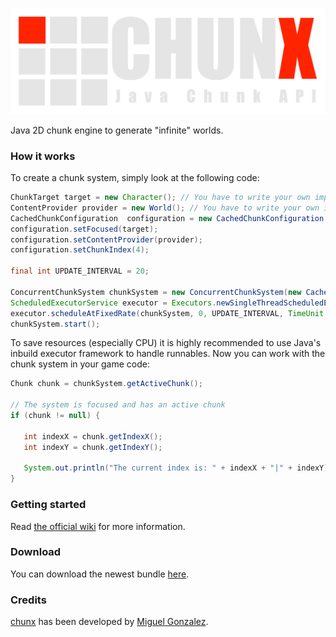 ![ChunkX logo](chunx.png)

Java 2D chunk engine to generate "infinite" worlds.

### How it works

To create a chunk system, simply look at the following code:

```java
ChunkTarget target = new Character(); // You have to write your own implementation
ContentProvider provider = new World(); // You have to write your own implementation
CachedChunkConfiguration  configuration = new CachedChunkConfiguration ();
configuration.setFocused(target);
configuration.setContentProvider(provider);
configuration.setChunkIndex(4);

final int UPDATE_INTERVAL = 20;

ConcurrentChunkSystem chunkSystem = new ConcurrentChunkSystem(new CachedChunkSystem(configuration));
ScheduledExecutorService executor = Executors.newSingleThreadScheduledExecutor();
executor.scheduleAtFixedRate(chunkSystem, 0, UPDATE_INTERVAL, TimeUnit.MILISECONDS);
chunkSystem.start();
```
To save resources (especially CPU) it is highly recommended to use Java's inbuild executor framework to handle runnables. Now you can work with the chunk system in your game code:
```java
Chunk chunk = chunkSystem.getActiveChunk();

// The system is focused and has an active chunk
if (chunk != null) {

   int indexX = chunk.getIndexX();
   int indexY = chunk.getIndexY();
   
   System.out.println("The current index is: " + indexX + "|" + indexY);
}
```

### Getting started

Read [the official wiki](https://github.com/MyRealityCoding/chunx/wiki) for more information.

### Download

You can download the newest bundle [here](https://www.dropbox.com/sh/h5eixlxtj5wkfya/gxacHRVHcc).

### Credits

[chunx](https://github.com/MyRealityCoding/chunx) has been developed by [Miguel Gonzalez](http://my-reality.de).
